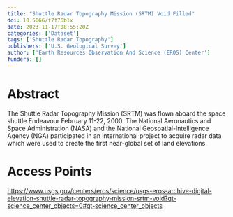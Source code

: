 ```yaml
---
title: "Shuttle Radar Topography Mission (SRTM) Void Filled"
doi: 10.5066/f7f76b1x
date: 2023-11-17T08:55:20Z
categories: ['Dataset']
tags: ['Shuttle Radar Topography']
publishers: ['U.S. Geological Survey']
author: ['Earth Resources Observation And Science (EROS) Center']
funders: []
---
```


# Abstract
The Shuttle Radar Topography Mission (SRTM) was flown aboard the space shuttle Endeavour February 11-22, 2000. The National Aeronautics and Space Administration (NASA) and the National Geospatial-Intelligence Agency (NGA) participated in an international project to acquire radar data which were used to create the first near-global set of land elevations.

# Access Points
https://www.usgs.gov/centers/eros/science/usgs-eros-archive-digital-elevation-shuttle-radar-topography-mission-srtm-void?qt-science_center_objects=0#qt-science_center_objects